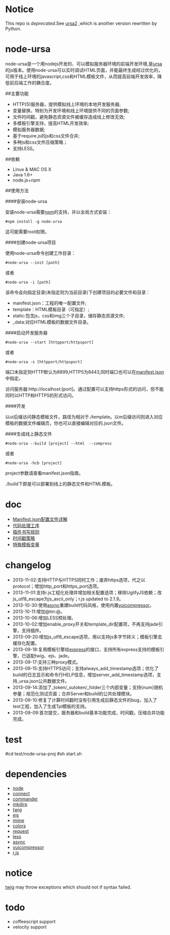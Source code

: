 Notice
=========

This repo is *deprecated*.See [ursa2](https://github.com/yanni4night/ursa2) ,which is another version rewritten by Python.


node-ursa
=========

node-ursa是一个用nodejs开发的、可以模拟服务器环境的前端开发环境,是[ursa](https://github.com/sogou-ufo/ursa)的js版本。使用node-ursa可以实时调试HTML页面，并能最终生成经过优化的，可用于线上环境的javascript,css和HTML模板文件，从而提高前端开发效率，降低前后端工作的耦合度。

##主要功能
 - HTTP(S)服务器，提供模拟线上环境的本地开发服务器;
 - 变量替换，特别为开发环境和线上环境提供不同的页面参数;
 - 文件时间戳，避免静态资源文件被缓存造成线上修改无效;
 - 多模板引擎支持，提高HTML开发效率;
 - 模拟服务器数据;
 - 基于require.js的js和css文件合并;
 - 多种js和css文件压缩策略；
 - 支持LESS。

##依赖

 - Linux & MAC OS X
 - Java 1.6+
 - node.js+npm

##使用方法

####安装node-ursa

安装node-ursa需要[npm](https://npmjs.org)的支持，并以全局方式安装：
	
	#npm install -g node-ursa

这可能需要root权限。

####创建node-ursa项目

使用node-ursa命令创建工作目录：

	#node-ursa --init [path]

或者

	#node-ursa -i [path]
	
该命令会向指定目录(未指定则为当前目录)下创建项目的必要文件和目录：
 - manifest.json：工程的唯一配置文件;
 - template：HTML模板目录（可指定）;
 - static:包含js，css和img三个子目录，储存静态资源文件;
 - _data:对应HTML模板的数据文件目录。

####启动开发服务器

	#node-ursa --start [httpport/httpsport]

或者

	#node-ursa -s [httpport/httpsport]

端口未指定则HTTP默认为8899,HTTPS为8443,同时端口也可以在[manifest.json](https://github.com/yanni4night/node-ursa/wiki/manifest.json%E6%96%87%E4%BB%B6%E8%AF%A6%E8%A7%A3)中指定。

访问服务器:http://localhost:[port]。通过配置可以支持https形式的访问，但不能同时以HTTP和HTTPS的形式访问。

####开发

以ut后缀访问静态模板文件，路径为相对于./template。以m后缀访问则进入对应模板的数据文件编辑页，你也可以直接编辑对应的.json文件。

####生成线上静态文件

	#node-ursa --build [project] --html  --compress

或者

	#node-ursa -hcb [project]

project参数请查看manifest.json指南。
	
./build下即是可以部署到线上的静态文件和HTML模板。

doc
=========
 - [Manifest.json配置文件详解](https://github.com/yanni4night/node-ursa/wiki/manifest.json%E6%96%87%E4%BB%B6%E8%AF%A6%E8%A7%A3)
 - [代码处理工序](https://github.com/yanni4night/node-ursa/wiki/%E4%BB%A3%E7%A0%81%E5%A4%84%E7%90%86%E5%B7%A5%E5%BA%8F)
 - [插件书写规则](https://github.com/yanni4night/node-ursa/wiki/%E6%8F%92%E4%BB%B6%E4%B9%A6%E5%86%99%E8%A7%84%E5%88%99)
 - [时间戳策略](https://github.com/yanni4night/node-ursa/wiki/%E6%97%B6%E9%97%B4%E6%88%B3%E7%AD%96%E7%95%A5)
 - [特殊模板变量](https://github.com/yanni4night/node-ursa/wiki/%E7%89%B9%E6%AE%8A%E6%A8%A1%E6%9D%BF%E5%8F%98%E9%87%8F)

changelog
=========
 - 2013-11-02:支持HTTP与HTTPS同时工作；废弃https选项，代之以protocol；增加http_port和https_port选项。
 - 2013-11-01:支持r.js工程化处理并增加相关配置选项；移除UglifyJS依赖；改js_utf8_escape为js_ascii_only；r.js updated to 2.1.9。
 - 2013-10-30:使用[async](https://github.com/caolan/async)重建build代码风格，使用内置[yuicompressor](https://github.com/yui/yuicompressor)。
 - 2013-10-11:增加@tm:@。
 - 2013-10-06:增加LESS预处理。
 - 2013-10-02:增加enable_proxy开关和template_dir配置项，不再支持jade引擎，支持插件。
 - 2013-09-20:增加js_utf8_escape选项，用以支持js多字节转义；模板引擎去缓存化配置。
 - 2013-09-18:复用模板引擎给[express](https://github.com/visionmedia/express)的接口，支持所有express支持的模板引擎，已适配twig、ejs、jade。
 - 2013-09-17:支持三种proxy模式。
 - 2013-09-15:支持HTTPS访问；支持always_add_timestamp选项；优化了build的日志显示和命令行HELP信息，增加server_add_timestamp选项，支持_ursa.json公共数据文件。
 - 2013-09-14:添加了_token/_sutoken/_folder三个内部变量；支持{num}随机参量；规范化测试页面；合并Server和build的公共处理模块。
 - 2013-09-10:修复了计算时间戳时没有引用生成后静态文件的bug，加入了test工程，加入了生成Tpl模板的支持。
 - 2013-09-09:首次提交，服务器和build基本功能完成，时间戳，压缩合并功能完成。


test
=========
  #cd test/node-ursa-proj
  #sh start.sh

 dependencies
 =========
  - [node](https://github.com/joyent/node)
  - [connect](https://github.com/senchalabs/connect)
  - [commander](https://github.com/visionmedia/commander.js)
  - [mkdirp](https://github.com/substack/node-mkdirp)
  - [twig](https://github.com/justjohn/twig.js)
  - [ejs](https://github.com/visionmedia/ejs)
  - [mime](https://github.com/broofa/node-mime)
  - [colors](https://github.com/Marak/colors.js)
  - [request](https://github.com/mikeal/request)
  - [less](https://github.com/less/less.js)
  - [async](https://github.com/caolan/async)
  - [yuicompressor](https://github.com/yui/yuicompressor)
  - [r.js](https://github.com/jrburke/r.js)

notice
=========

[twig](https://github.com/justjohn/twig.js) may throw exceptions which should not if syntax failed.

todo
=========
 - coffeescript support
 - velocity support
